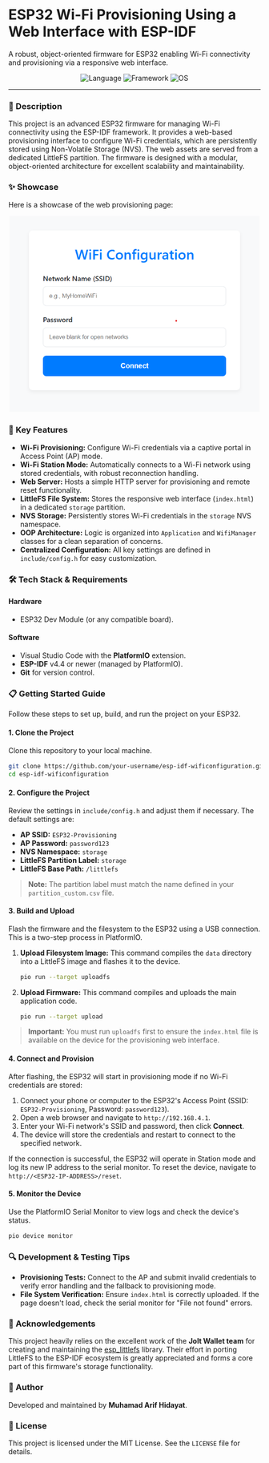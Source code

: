 # ESP32 Wi-Fi Provisioning Using a Web Interface with ESP-IDF

A robust, object-oriented firmware for ESP32 enabling Wi-Fi connectivity and provisioning via a responsive web interface.

<p align="center">
  <img alt="Language" src="https://img.shields.io/badge/Language-C%2B%2B-blue.svg?style=for-the-badge">
  <img alt="Framework" src="https://img.shields.io/badge/Framework-ESP--IDF-red.svg?style=for-the-badge">
  <img alt="OS" src="https://img.shields.io/badge/OS-FreeRTOS-green.svg?style=for-the-badge">
</p>

-----

### 📖 Description

This project is an advanced ESP32 firmware for managing Wi-Fi connectivity using the ESP-IDF framework. It provides a web-based provisioning interface to configure Wi-Fi credentials, which are persistently stored using Non-Volatile Storage (NVS). The web assets are served from a dedicated LittleFS partition. The firmware is designed with a modular, object-oriented architecture for excellent scalability and maintainability.

### ✨ Showcase

Here is a showcase of the web provisioning page:
<p align="center">
  <img src="./assets/wifi-provisioning-page.png" alt="Wi-Fi Provisioning Page Screenshot" width="500"/>
</p>


### 🚀 Key Features

  * **Wi-Fi Provisioning:** Configure Wi-Fi credentials via a captive portal in Access Point (AP) mode.
  * **Wi-Fi Station Mode:** Automatically connects to a Wi-Fi network using stored credentials, with robust reconnection handling.
  * **Web Server:** Hosts a simple HTTP server for provisioning and remote reset functionality.
  * **LittleFS File System:** Stores the responsive web interface (`index.html`) in a dedicated `storage` partition.
  * **NVS Storage:** Persistently stores Wi-Fi credentials in the `storage` NVS namespace.
  * **OOP Architecture:** Logic is organized into `Application` and `WifiManager` classes for a clean separation of concerns.
  * **Centralized Configuration:** All key settings are defined in `include/config.h` for easy customization.

### 🛠️ Tech Stack & Requirements

#### Hardware

  * ESP32 Dev Module (or any compatible board).

#### Software

  * Visual Studio Code with the **PlatformIO** extension.
  * **ESP-IDF** v4.4 or newer (managed by PlatformIO).
  * **Git** for version control.

### 📋 Getting Started Guide

Follow these steps to set up, build, and run the project on your ESP32.

#### 1\. Clone the Project

Clone this repository to your local machine.

```bash
git clone https://github.com/your-username/esp-idf-wificonfiguration.git
cd esp-idf-wificonfiguration
```

#### 2\. Configure the Project

Review the settings in `include/config.h` and adjust them if necessary. The default settings are:

  * **AP SSID:** `ESP32-Provisioning`
  * **AP Password:** `password123`
  * **NVS Namespace:** `storage`
  * **LittleFS Partition Label:** `storage`
  * **LittleFS Base Path:** `/littlefs`

> **Note:** The partition label must match the name defined in your `partition_custom.csv` file.

#### 3\. Build and Upload

Flash the firmware and the filesystem to the ESP32 using a USB connection. This is a two-step process in PlatformIO.

1.  **Upload Filesystem Image:**
    This command compiles the `data` directory into a LittleFS image and flashes it to the device.

    ```bash
    pio run --target uploadfs
    ```

2.  **Upload Firmware:**
    This command compiles and uploads the main application code.

    ```bash
    pio run --target upload
    ```

> **Important:** You must run `uploadfs` first to ensure the `index.html` file is available on the device for the provisioning web interface.

#### 4\. Connect and Provision

After flashing, the ESP32 will start in provisioning mode if no Wi-Fi credentials are stored:

1.  Connect your phone or computer to the ESP32's Access Point (SSID: `ESP32-Provisioning`, Password: `password123`).
2.  Open a web browser and navigate to `http://192.168.4.1`.
3.  Enter your Wi-Fi network's SSID and password, then click **Connect**.
4.  The device will store the credentials and restart to connect to the specified network.

If the connection is successful, the ESP32 will operate in Station mode and log its new IP address to the serial monitor. To reset the device, navigate to `http://<ESP32-IP-ADDRESS>/reset`.

#### 5\. Monitor the Device

Use the PlatformIO Serial Monitor to view logs and check the device's status.

```bash
pio device monitor
```

### 🔍 Development & Testing Tips

  * **Provisioning Tests:** Connect to the AP and submit invalid credentials to verify error handling and the fallback to provisioning mode.
  * **File System Verification:** Ensure `index.html` is correctly uploaded. If the page doesn't load, check the serial monitor for "File not found" errors.


### 🙏 Acknowledgements

This project heavily relies on the excellent work of the **Jolt Wallet team** for creating and maintaining the [esp\_littlefs](https://github.com/joltwallet/esp_littlefs) library. Their effort in porting LittleFS to the ESP-IDF ecosystem is greatly appreciated and forms a core part of this firmware's storage functionality.


### 👤 Author

Developed and maintained by **Muhamad Arif Hidayat**.

### 📜 License

This project is licensed under the MIT License. See the `LICENSE` file for details.
